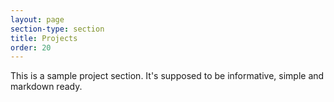 ```yaml
---
layout: page
section-type: section
title: Projects
order: 20
---
```


This is a sample project section. It's supposed to be informative, simple and markdown ready.